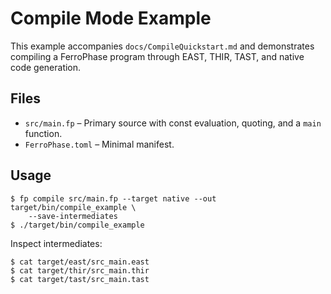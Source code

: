 # Compile Mode Example

This example accompanies `docs/CompileQuickstart.md` and demonstrates compiling a FerroPhase program through EAST, THIR,
TAST, and native code generation.

## Files

- `src/main.fp` – Primary source with const evaluation, quoting, and a `main` function.
- `FerroPhase.toml` – Minimal manifest.

## Usage

```
$ fp compile src/main.fp --target native --out target/bin/compile_example \
    --save-intermediates
$ ./target/bin/compile_example
```

Inspect intermediates:

```
$ cat target/east/src_main.east
$ cat target/thir/src_main.thir
$ cat target/tast/src_main.tast
```

